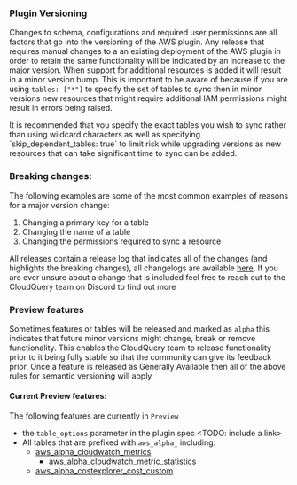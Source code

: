 

### Plugin Versioning

Changes to schema, configurations and required user permissions are all factors that go into the versioning of the AWS plugin. Any release that requires manual changes to a an existing deployment of the AWS plugin in order to retain the same functionality will be indicated by an increase to the major version. When support for additional resources is added it will result in a minor version bump. This is important to be aware of because if you are using `tables: ["*"]` to specify the set of tables to sync then in minor versions new resources that might require additional IAM permissions might result in errors being raised.

<Callout type="info">
It is recommended that you specify the exact tables you wish to sync rather than using wildcard characters as well as specifying `skip_dependent_tables: true` to limit risk while upgrading versions as new resources that can take significant time to sync can be added.
</Callout>


###  Breaking changes:
The following examples are some of the most common examples of reasons for a major version change:

1. Changing a primary key for a table
2. Changing the name of a table
3. Changing the permissions required to sync a resource


All releases contain a release log that indicates all of the changes (and highlights the breaking changes), all changelogs are available [here](<TODO: include a link>). If you are ever unsure about a change that is included feel free to reach out to the CloudQuery team on Discord to find out more

### Preview features


Sometimes features or tables will be released and marked as `alpha` this indicates that future minor versions might change, break or remove functionality. This enables the CloudQuery team to release functionality prior to it being fully stable so that the community can give its feedback prior. Once a feature is released as Generally Available then all of the above rules for semantic versioning will apply


#### Current Preview features:

The following features are currently in `Preview`

- the `table_options` parameter in the plugin spec <TODO: include a link>
- All tables that are prefixed with `aws_alpha_` including:
    - [aws_alpha_cloudwatch_metrics](tables/aws_alpha_cloudwatch_metrics)
        - [aws_alpha_cloudwatch_metric_statistics](tables/aws_alpha_cloudwatch_metric_statistics)
    - [aws_alpha_costexplorer_cost_custom](tables/aws_alpha_costexplorer_cost_custom)

